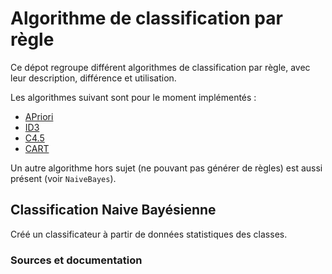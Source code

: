 # Algorithme de classification par règle

Ce dépot regroupe différent algorithmes de classification par règle, avec leur description, différence et utilisation.

Les algorithmes suivant sont pour le moment implémentés :
- [APriori](Documentation/APriori.md)
- [ID3](Documentation/ID3.md)
- [C4.5](Documentation/C4.5.md)
- [CART](Documentation/CART.md)

Un autre algorithme hors sujet (ne pouvant pas générer de règles) est aussi présent (voir `NaiveBayes`).

## Classification Naive Bayésienne

Créé un classificateur à partir de données statistiques des classes.

### Sources et documentation